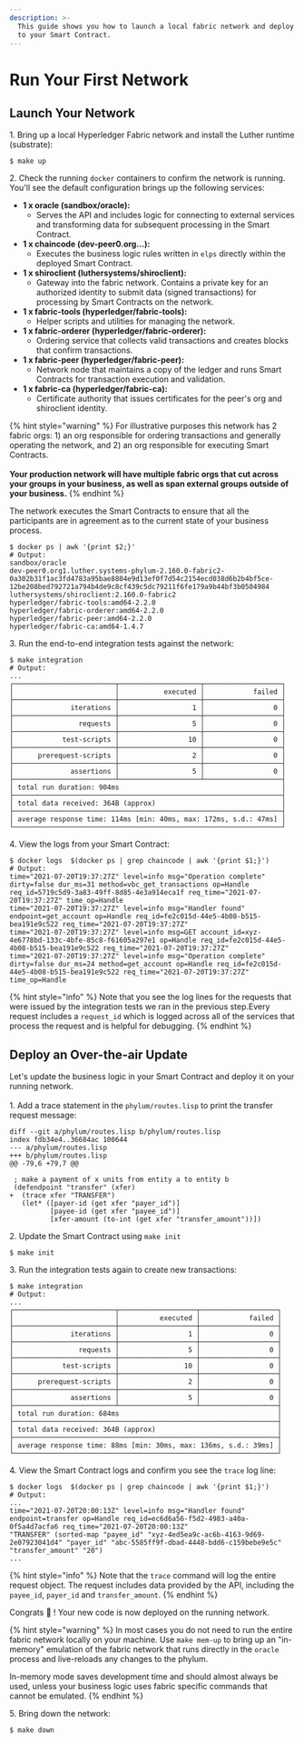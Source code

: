 ```yaml
---
description: >-
  This guide shows you how to launch a local fabric network and deploy an update
  to your Smart Contract.
---
```


# Run Your First Network

## Launch Your Network

1\. Bring up a local Hyperledger Fabric network and install the Luther runtime (substrate):

```
$ make up
```

2\. Check the running `docker` containers to confirm the network is running. You'll see the default configuration brings up the following services:

* **1 x oracle (sandbox/oracle):**
  * Serves the API and includes logic for connecting to external services and transforming data for subsequent processing in the Smart Contract.
* **1 x chaincode (dev-peer0.org...):**
  * Executes the business logic rules written in `elps` directly within the deployed Smart Contract.
* **1 x shiroclient (luthersystems/shiroclient):**
  * Gateway into the fabric network. Contains a private key for an authorized identity to submit data (signed transactions) for processing by Smart Contracts on the network.&#x20;
* **1 x fabric-tools (hyperledger/fabric-tools):**
  * Helper scripts and utilities for managing the network.
* **1 x fabric-orderer (hyperledger/fabric-orderer):**
  * Ordering service that collects valid transactions and creates blocks that confirm transactions.&#x20;
* **1 x fabric-peer (hyperledger/fabric-peer):**
  * Network node that maintains a copy of the ledger and runs Smart Contracts for transaction execution and validation.
* **1 x fabric-ca (hyperledger/fabric-ca):**
  * Certificate authority that issues certificates for the peer's org and shiroclient identity.&#x20;

{% hint style="warning" %}
For illustrative purposes this network has 2 fabric orgs: 1) an org responsible for ordering transactions and generally operating the network, and 2) an org responsible for executing Smart Contracts. \
\
**Your production network will have multiple fabric orgs that cut across your groups in your business, as well as span external groups outside of your business.**&#x20;
{% endhint %}

The network executes the Smart Contracts to ensure that all the participants are in agreement as to the current state of your business process.&#x20;

```
$ docker ps | awk '{print $2;}' 
# Output:
sandbox/oracle
dev-peer0.org1.luther.systems-phylum-2.160.0-fabric2-0a302b31f1ac3fd4783a95bae8804e9d13ef0f7d54c2154ecd038d6b2b4bf5ce-12be208bed792721a794b4de9c8cf439c5dc79211f6fe179a9b44bf3b0504984
luthersystems/shiroclient:2.160.0-fabric2
hyperledger/fabric-tools:amd64-2.2.0
hyperledger/fabric-orderer:amd64-2.2.0
hyperledger/fabric-peer:amd64-2.2.0
hyperledger/fabric-ca:amd64-1.4.7                 
```

3\. Run the end-to-end integration tests against the network:

```
$ make integration
# Output:
...
┌─────────────────────────┬────────────────────┬───────────────────┐
│                         │           executed │            failed │
├─────────────────────────┼────────────────────┼───────────────────┤
│              iterations │                  1 │                 0 │
├─────────────────────────┼────────────────────┼───────────────────┤
│                requests │                  5 │                 0 │
├─────────────────────────┼────────────────────┼───────────────────┤
│            test-scripts │                 10 │                 0 │
├─────────────────────────┼────────────────────┼───────────────────┤
│      prerequest-scripts │                  2 │                 0 │
├─────────────────────────┼────────────────────┼───────────────────┤
│              assertions │                  5 │                 0 │
├─────────────────────────┴────────────────────┴───────────────────┤
│ total run duration: 904ms                                        │
├──────────────────────────────────────────────────────────────────┤
│ total data received: 364B (approx)                               │
├──────────────────────────────────────────────────────────────────┤
│ average response time: 114ms [min: 40ms, max: 172ms, s.d.: 47ms] │
└──────────────────────────────────────────────────────────────────┘      
```

4\. View the logs from your Smart Contract:

```
$ docker logs  $(docker ps | grep chaincode | awk '{print $1;}') 
# Output:
time="2021-07-20T19:37:27Z" level=info msg="Operation complete" dirty=false dur_ms=31 method=vbc_get_transactions op=Handle req_id=5719c5d9-3a83-49ff-8d85-4e3a914eca1f req_time="2021-07-20T19:37:27Z" time_op=Handle
time="2021-07-20T19:37:27Z" level=info msg="Handler found" endpoint=get_account op=Handle req_id=fe2c015d-44e5-4b08-b515-bea191e9c522 req_time="2021-07-20T19:37:27Z"
time="2021-07-20T19:37:27Z" level=info msg=GET account_id=xyz-4e6778bd-133c-4bfe-85c8-f61605a297e1 op=Handle req_id=fe2c015d-44e5-4b08-b515-bea191e9c522 req_time="2021-07-20T19:37:27Z"
time="2021-07-20T19:37:27Z" level=info msg="Operation complete" dirty=false dur_ms=24 method=get_account op=Handle req_id=fe2c015d-44e5-4b08-b515-bea191e9c522 req_time="2021-07-20T19:37:27Z" time_op=Handle
```

{% hint style="info" %}
Note that you see the log lines for the requests that were issued by the integration tests we ran in the previous step.Every request includes a `request_id` which is logged across all of the services that process the request and is helpful for debugging.&#x20;
{% endhint %}

## Deploy an Over-the-air Update

Let's update the business logic in your Smart Contract and deploy it on your running network. \
\
1\. Add a trace statement in the `phylum/routes.lisp` to print the transfer request message:

```
diff --git a/phylum/routes.lisp b/phylum/routes.lisp
index fdb34e4..36684ac 100644
--- a/phylum/routes.lisp
+++ b/phylum/routes.lisp
@@ -79,6 +79,7 @@
 
 ; make a payment of x units from entity a to entity b
 (defendpoint "transfer" (xfer)
+  (trace xfer "TRANSFER")
   (let* ([payer-id (get xfer "payer_id")]
          [payee-id (get xfer "payee_id")]
          [xfer-amount (to-int (get xfer "transfer_amount"))])
```

2\. Update the Smart Contract using `make init`

```
$ make init
```

3\. Run the integration tests again to create new transactions:

```
$ make integration
# Output:
...
┌─────────────────────────┬───────────────────┬───────────────────┐
│                         │          executed │            failed │
├─────────────────────────┼───────────────────┼───────────────────┤
│              iterations │                 1 │                 0 │
├─────────────────────────┼───────────────────┼───────────────────┤
│                requests │                 5 │                 0 │
├─────────────────────────┼───────────────────┼───────────────────┤
│            test-scripts │                10 │                 0 │
├─────────────────────────┼───────────────────┼───────────────────┤
│      prerequest-scripts │                 2 │                 0 │
├─────────────────────────┼───────────────────┼───────────────────┤
│              assertions │                 5 │                 0 │
├─────────────────────────┴───────────────────┴───────────────────┤
│ total run duration: 684ms                                       │
├─────────────────────────────────────────────────────────────────┤
│ total data received: 364B (approx)                              │
├─────────────────────────────────────────────────────────────────┤
│ average response time: 88ms [min: 30ms, max: 136ms, s.d.: 39ms] │
└─────────────────────────────────────────────────────────────────┘
```

4\. View the Smart Contract logs and confirm you see the `trace` log line:

```
$ docker logs  $(docker ps | grep chaincode | awk '{print $1;}')
# Output:
...
time="2021-07-20T20:00:13Z" level=info msg="Handler found" endpoint=transfer op=Handle req_id=ec6d6a56-f5d2-4983-a40a-0f5a4d7acfa6 req_time="2021-07-20T20:00:13Z"
"TRANSFER" (sorted-map "payee_id" "xyz-4ed5ea9c-ac6b-4163-9d69-2e07923041d4" "payer_id" "abc-5585ff9f-dbad-4448-bdd6-c159bebe9e5c" "transfer_amount" "20")
...
```

{% hint style="info" %}
Note that the `trace` command will log the entire request object. The request includes data provided by the API, including the `payee_id`, `payer_id` and `transfer_amount`.
{% endhint %}

Congrats :tada: ! Your new code is now deployed on the running network.

{% hint style="warning" %}
In most cases you do not need to run the entire fabric network locally on your machine. Use `make mem-up` to bring up an "in-memory" emulation of the fabric network that runs directly in the `oracle` process and live-reloads any changes to the phylum.&#x20;

In-memory mode saves development time and should almost always be used, unless your business logic uses fabric specific commands that cannot be emulated.
{% endhint %}

5\. Bring down the network:

```
$ make down
```
